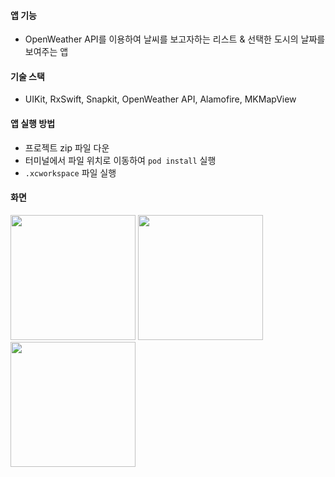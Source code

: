 #### 앱 기능
- OpenWeather API를 이용하여 날씨를 보고자하는 리스트 & 선택한 도시의 날짜를 보여주는 앱
#### 기술 스택
- UIKit, RxSwift, Snapkit, OpenWeather API, Alamofire, MKMapView
#### 앱 실행 방법
- 프로젝트 zip 파일 다운
- 터미널에서 파일 위치로 이동하여 `pod install` 실행
- `.xcworkspace` 파일 실행
#### 화면
<img src ="https://user-images.githubusercontent.com/96823668/213607853-7c68536c-e03e-44b1-85b7-b7e4cf1fff2f.png" width = "200">  <img src="https://user-images.githubusercontent.com/96823668/213479402-7da40dc5-e0a0-4d6c-b37f-f9d6d13d07de.png" width="200">  <img src ="https://user-images.githubusercontent.com/96823668/213479091-e12512c3-e2a9-4eca-bb35-606cfaf91d3a.png" width = "200">    
